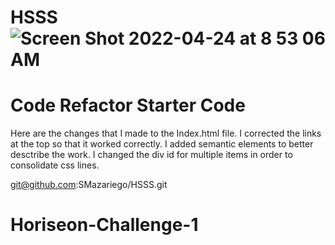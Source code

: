 # HSSS![Screen Shot 2022-04-24 at 8 53 06 AM](https://user-images.githubusercontent.com/102334091/164977764-8dc1068f-ca0a-48c3-80d5-7e3a46b1a031.png)


# Code Refactor Starter Code
Here are the changes that I made to the Index.html file.
I corrected the links at the top so that it worked correctly.
I added semantic elements to better desctribe the work. 
I changed the div id for multiple items in order to consolidate css lines.




git@github.com:SMazariego/HSSS.git
# Horiseon-Challenge-1

